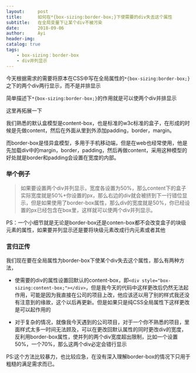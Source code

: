 ```yaml
---
layout:     post
title:      如何在*{box-sizing:border-box;}下使需要的div失去这个属性
subtitle:   在全局变量下让某个div不被污染
date:       2018-09-06
author:     Ayi
header-img: 
catalog: true
tags:
    - box-sizing：border-box
    - div并列显示
---
```


今天根据需求的需要将原本在CSS中写在全局属性的`*{box-sizing:border-box;}`之下的两个div两行显示，而不是并排显示

简单描述下`*{box-sizing:border-box;}`的作用就是可以使两个div并排显示

这里再拓展一下

我们熟悉的默认盒模型是content-box，也是标准的w3c标准的盒子，在形成的时候是先做content，然后在外面从里到外添加padding，border，margin。

而border-box是怪异盒模型，多用于手机移动端，但是在web也经常使用，他是先加载div中的margin，border，padding，然后再做content，采用这种模型的好处就是border和padding会设置在宽度的内部。

### 举个例子

>如果要设置两个div并列显示，宽度各设置为50%，那么content下的盒子实际宽度就是50%+你设置的px，那么右边的div就会被挤到下一行错位显示，但是如果使用了border-box属性，那么div的宽度就是50%，你已经设置的px已经包含在box里，这样就可以使两个div并列显示。

PS：一个小细节就是无论是border-box还是conten-box都不会改变盒子的块级元素的属性，如果要并列显示还是要将块级元素改成行内元素或者其他

### 言归正传

我们现在要在全局属性为border-box下使某个div失去这个属性，那么有两种方法，

- 使需要的div的属性设置回默认的content-box，即`<div style="box-sizing:content-box;"></div>`，但是我今天的代码中这样更改后仍然无法起作用，可能是因为我直接在公司的项目上改，他应该还以用了别的样式我还没有注意到的缘故，这个以后再更新。但是如果只是纯CSS全局属性下这样更改是可以起作用的

- 对于复杂的情况，就像我今天遇到的公司项目，对于一个你不熟悉的项目，里面样式太多一时间无法顾及，可以在更改回默认属性的同时更改div的宽度，反利用border-box属性，使并列的两个div宽度超出限制，比如一个设置50%，一个70%，那么这两个div必定会错行显示

PS:这个方法比较暴力，也比较应急，在没有深入理解border-box的情况下只用于粗糙的满足需求而已。
